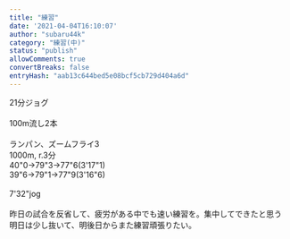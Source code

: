 ```yaml
---
title: "練習"
date: '2021-04-04T16:10:07'
author: "subaru44k"
category: "練習(中)"
status: "publish"
allowComments: true
convertBreaks: false
entryHash: "aab13c644bed5e08bcf5cb729d404a6d"
---
```

21分ジョグ<br>
<br>
100m流し2本<br>
<br>
ランパン、ズームフライ3<br>
1000m, r.3分<br>
40"0→79"3→77"6(3'17"1)<br>
39"6→79"1→77"9(3'16"6)<br>
<br>
7'32"jog<br>
<br>
昨日の試合を反省して、疲労がある中でも速い練習を。集中してできたと思う<br>
明日は少し抜いて、明後日からまた練習頑張りたい。
